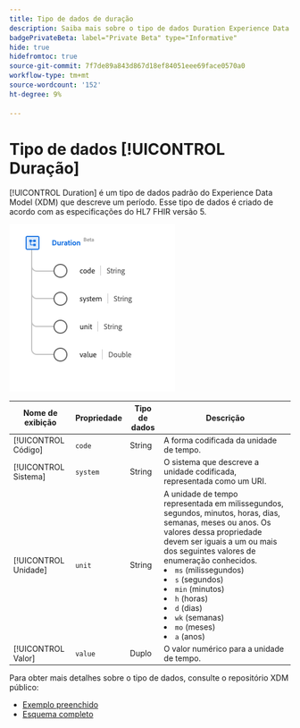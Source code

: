 ```yaml
---
title: Tipo de dados de duração
description: Saiba mais sobre o tipo de dados Duration Experience Data Model (XDM).
badgePrivateBeta: label="Private Beta" type="Informative"
hide: true
hidefromtoc: true
source-git-commit: 7f7de89a843d867d18ef84051eee69face0570a0
workflow-type: tm+mt
source-wordcount: '152'
ht-degree: 9%

---
```


# Tipo de dados [!UICONTROL Duração]

[!UICONTROL Duration] é um tipo de dados padrão do Experience Data Model (XDM) que descreve um período. Esse tipo de dados é criado de acordo com as especificações do HL7 FHIR versão 5.

![Estrutura de tipo de dados de duração](../../images/data-types/healthcare/duration.png)

| Nome de exibição | Propriedade | Tipo de dados | Descrição |
| --- | --- | --- | --- |
| [!UICONTROL Código] | `code` | String | A forma codificada da unidade de tempo. |
| [!UICONTROL Sistema] | `system` | String | O sistema que descreve a unidade codificada, representada como um URI. |
| [!UICONTROL Unidade] | `unit` | String | A unidade de tempo representada em milissegundos, segundos, minutos, horas, dias, semanas, meses ou anos. Os valores dessa propriedade devem ser iguais a um ou mais dos seguintes valores de enumeração conhecidos. <li> `ms` (milissegundos) </li> <li> `s` (segundos) </li> <li> `min` (minutos) </li> <li> `h` (horas) </li>  <li> `d` (dias) </li> <li> `wk` (semanas) </li> <li> `mo` (meses) </li> <li> `a` (anos) </li> |
| [!UICONTROL Valor] | `value` | Duplo | O valor numérico para a unidade de tempo. |

Para obter mais detalhes sobre o tipo de dados, consulte o repositório XDM público:

* [Exemplo preenchido](https://github.com/adobe/xdm/blob/master/extensions/industry/healthcare/fhir/datatypes/duration.example.1.json)
* [Esquema completo](https://github.com/adobe/xdm/blob/master/extensions/industry/healthcare/fhir/datatypes/duration.schema.json)

